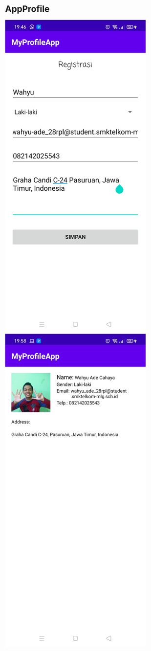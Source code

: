 # AppProfile
![alt text](https://github.com/WahyuAdeCahaya/gambar/blob/master/reg.jpeg)
![alt text](https://github.com/WahyuAdeCahaya/gambar/blob/master/hasilreg.jpeg)
